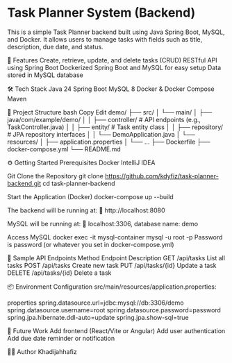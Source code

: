 # Task Planner System (Backend)
This is a simple Task Planner backend built using Java Spring Boot, MySQL, and Docker. It allows users to manage tasks with fields such as title, description, due date, and status.

🚀 Features
Create, retrieve, update, and delete tasks (CRUD)
RESTful API using Spring Boot
Dockerized Spring Boot and MySQL for easy setup
Data stored in MySQL database

🛠️ Tech Stack
Java 24
Spring Boot
MySQL 8
Docker & Docker Compose
Maven

📁 Project Structure
bash
Copy
Edit
demo/
├── src/
│   └── main/
│       ├── java/com/example/demo/
│       │   ├── controller/   # API endpoints (e.g., TaskController.java)
│       │   ├── entity/       # Task entity class
│       │   ├── repository/   # JPA repository interfaces
│       │   └── DemoApplication.java
│       └── resources/
│           ├── application.properties
│           └── ...
├── Dockerfile
├── docker-compose.yml
└── README.md

⚙️ Getting Started
Prerequisites
Docker
IntelliJ IDEA

Git
Clone the Repository
  git clone https://github.com/kdyfiz/task-planner-backend.git
  cd task-planner-backend

Start the Application (Docker)
docker-compose up --build

The backend will be running at:
📍 http://localhost:8080

MySQL will be running at:
📍 localhost:3306, database name: demo

Access MySQL
docker exec -it mysql-container mysql -u root -p
Password is password (or whatever you set in docker-compose.yml)

🧪 Sample API Endpoints
Method	Endpoint	Description
GET	/api/tasks	List all tasks
POST	/api/tasks	Create new task
PUT	/api/tasks/{id}	Update a task
DELETE	/api/tasks/{id}	Delete a task

📦 Environment Configuration
src/main/resources/application.properties:

properties
spring.datasource.url=jdbc:mysql://db:3306/demo
spring.datasource.username=root
spring.datasource.password=password
spring.jpa.hibernate.ddl-auto=update
spring.jpa.show-sql=true

📌 Future Work
Add frontend (React/Vite or Angular)
Add user authentication
Add due date reminder or notification

🧑‍💻 Author
Khadijahhafiz

